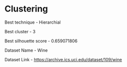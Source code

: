 # Clustering
Best technique - Hierarchial

Best cluster - 3

Best silhouette score - 0.659071806

Dataset Name - Wine

Dataset Link - https://archive.ics.uci.edu/dataset/109/wine
